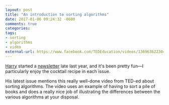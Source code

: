 ```yaml
---
layout: post
title: "An introduction to sorting algorithms"
date: 2017-01-06 09:24:32 -0600
comments: true
categories: 
tags:
- sorting
- algorithms
- video
external-url: https://www.facebook.com/TEDEducation/videos/1369636223049580/
---
```

[Harry](http://csswizardry.com/) started a [newsletter](http://csswizardry.com/newsletter/) late last year, and it's been pretty fun—I particularly enjoy the cocktail recipe in each issue. 

His latest issue mentions this really well-done video from TED-ed about sorting algorithms. The video uses an example of having to sort a pile of books and does a really nice job of illustrating the differences between the various algorithms at your disposal.

 
